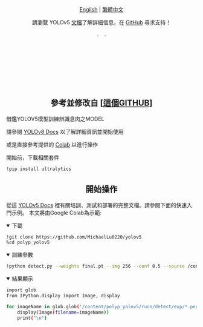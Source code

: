 <div align="center">

[English](README.md) | [繁體中文](README.zh-TW.md)
<br>

請瀏覽 YOLOv5 <a href="https://docs.ultralytics.com/yolov5">文檔</a>了解詳細信息，在 <a href="https://github.com/ultralytics/yolov5 上提出問題/issues/new/choose">GitHub</a> 尋求支持！

<div align="center">
  <a href="https://github.com/MichaelLu0220" style="text-decoration:none;">
    <img src="https://drive.google.com/file/d/19jSVAlgOt6shZLhqeOwMzGSSa5VIYxX-/view?usp=drive_link" width="3%" alt="" /></a>
  
  <a href="www.linkedin.com/in/michaellu-03868b318" style="text-decoration:none;">
    <img src="https://drive.google.com/file/d/14uvWGSiO9SanBql2TqrvyinC_hv1ockJ/view?usp=drive_link" width="3%" alt="" /></a>
  
</div>

</div>
<br>

## <div align="center">參考並修改自 **[[這個GITHUB](https://github.com/ultralytics/yolov5)]**</div>

借鑑YOLOV5模型訓練辨識息肉之MODEL

請參閱 [YOLOv8 Docs](https://docs.ultralytics.com) 以了解詳細資訊並開始使用

或是直接參考提供的 [Colab](https://colab.research.google.com/drive/1b9Iem2EoKzS9pJABb_CSdJuhV0Q7ob4M?usp=sharing) 以進行操作

開始前，下載相關套件
```bash
!pip install ultralytics
```


## <div align="center">開始操作</div>

從這 [YOLOv5 Docs](https://docs.ultralytics.com/yolov5) 裡有關培訓、測試和部署的完整文檔。請參閱下面的快速入門示例。
本文將由Google Colab為示範:

<details open>
<summary>下載</summary>

```bash
!git clone https://github.com/MichaelLu0220/yolov5
%cd polyp_yolov5
```

</details>
<details open>
<summary>訓練參數</summary>

```bash
!python detect.py --weights final.pt --img 256 --conf 0.5 --source /content/polyp_yolov5/images
```

</details>
<details open>
<summary>結果顯示</summary>

```bash
import glob
from IPython.display import Image, display

for imageName in glob.glob('/content/polyp_yolov5/runs/detect/exp/*.png'): #assuming JPG
    display(Image(filename=imageName))
    print("\n")
```

</details>
